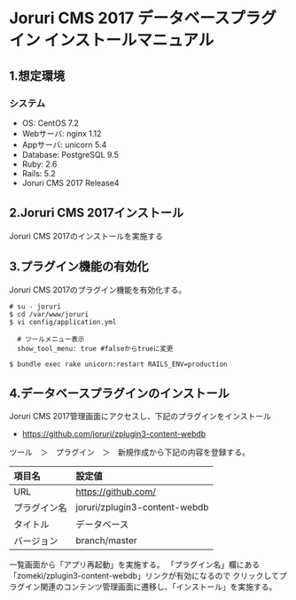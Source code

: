 # Joruri CMS 2017 データベースプラグイン インストールマニュアル

## 1.想定環境

### システム

* OS: CentOS 7.2
* Webサーバ: nginx 1.12
* Appサーバ: unicorn 5.4
* Database: PostgreSQL 9.5
* Ruby: 2.6
* Rails: 5.2
* Joruri CMS 2017 Release4

## 2.Joruri CMS 2017インストール

Joruri CMS 2017のインストールを実施する

## 3.プラグイン機能の有効化

Joruri CMS 2017のプラグイン機能を有効化する。

    # su - joruri
    $ cd /var/www/joruri
    $ vi config/application.yml
```
  # ツールメニュー表示
  show_tool_menu: true #falseからtrueに変更
```
    $ bundle exec rake unicorn:restart RAILS_ENV=production


## 4.データベースプラグインのインストール

Joruri CMS 2017管理画面にアクセスし、下記のプラグインをインストール

* https://github.com/joruri/zplugin3-content-webdb

ツール　＞　プラグイン　＞　新規作成から下記の内容を登録する。

|項目名|設定値|
|:----------|:---------------|
|URL|https://github.com/|
|プラグイン名|joruri/zplugin3-content-webdb|
|タイトル|データベース|
|バージョン|branch/master|

一覧画面から「アプリ再起動」を実施する。
「プラグイン名」欄にある「zomeki/zplugin3-content-webdb」リンクが有効になるので
クリックしてプラグイン関連のコンテンツ管理画面に遷移し、「インストール」を実施する。
